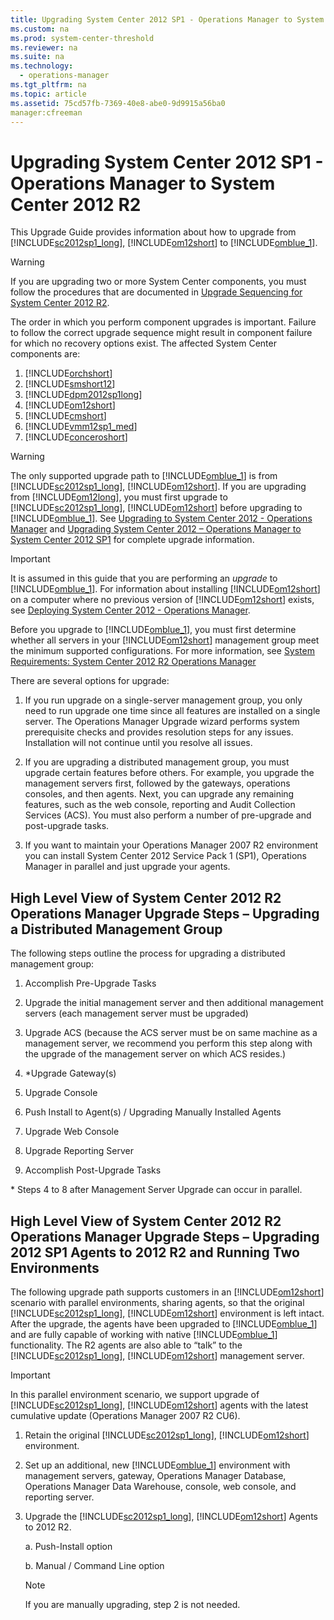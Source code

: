 ```yaml
---
title: Upgrading System Center 2012 SP1 - Operations Manager to System Center 2012 R2
ms.custom: na
ms.prod: system-center-threshold
ms.reviewer: na
ms.suite: na
ms.technology: 
  - operations-manager
ms.tgt_pltfrm: na
ms.topic: article
ms.assetid: 75cd57fb-7369-40e8-abe0-9d9915a56ba0
manager:cfreeman
---
```

# Upgrading System Center 2012 SP1 - Operations Manager to System Center 2012 R2
This Upgrade Guide provides information about how to upgrade from [!INCLUDE[sc2012sp1_long](../../om/manage//sc2012sp1_long_md.md)], [!INCLUDE[om12short](../../om/manage//om12short_md.md)] to [!INCLUDE[omblue_1](../../om/manage//omblue_1_md.md)].  
  
> [!WARNING]  
> If you are upgrading two or more System Center components, you must follow the procedures that are documented in [Upgrade Sequencing for System Center 2012 R2](http://go.microsoft.com/fwlink/?LinkId=328675).  
>   
> The order in which you perform component upgrades is important. Failure to follow the correct upgrade sequence might result in component failure for which no recovery options exist. The affected System Center components are:  
>   
> 1.  [!INCLUDE[orchshort](../../om/manage//orchshort_md.md)]  
> 2.  [!INCLUDE[smshort12](../../om/manage//smshort12_md.md)]  
> 3.  [!INCLUDE[dpm2012sp1long](../../om/manage//dpm2012sp1long_md.md)]  
> 4.  [!INCLUDE[om12short](../../om/manage//om12short_md.md)]  
> 5.  [!INCLUDE[cmshort](../../om/manage//cmshort_md.md)]  
> 6.  [!INCLUDE[vmm12sp1_med](../../om/manage//vmm12sp1_med_md.md)]  
> 7.  [!INCLUDE[conceroshort](../../om/manage//conceroshort_md.md)]  
  
> [!WARNING]  
> The only supported upgrade path to [!INCLUDE[omblue_1](../../om/manage//omblue_1_md.md)] is from [!INCLUDE[sc2012sp1_long](../../om/manage//sc2012sp1_long_md.md)], [!INCLUDE[om12short](../../om/manage//om12short_md.md)]. If you are upgrading from [!INCLUDE[om12long](../../om/manage//om12long_md.md)], you must first upgrade to [!INCLUDE[sc2012sp1_long](../../om/manage//sc2012sp1_long_md.md)], [!INCLUDE[om12short](../../om/manage//om12short_md.md)] before upgrading to [!INCLUDE[omblue_1](../../om/manage//omblue_1_md.md)]. See [Upgrading to System Center 2012 \- Operations Manager](assetId:///2c9094d2-a57f-4d77-b430-f7ee2cbede6f) and [Upgrading System Center 2012 – Operations Manager to System Center 2012 SP1](http://go.microsoft.com/fwlink/?LinkId=309041) for complete upgrade information.  
  
> [!IMPORTANT]  
> It is assumed in this guide that you are performing an *upgrade* to [!INCLUDE[omblue_1](../../om/manage//omblue_1_md.md)]. For information about installing [!INCLUDE[om12short](../../om/manage//om12short_md.md)] on a computer where no previous version of [!INCLUDE[om12short](../../om/manage//om12short_md.md)] exists, see [Deploying System Center 2012 \- Operations Manager](http://go.microsoft.com/fwlink/?LinkId=309317).  
  
Before you upgrade to [!INCLUDE[omblue_1](../../om/manage//omblue_1_md.md)], you must first determine whether all servers in your [!INCLUDE[om12short](../../om/manage//om12short_md.md)] management group meet the minimum supported configurations. For more information, see [System Requirements: System Center 2012 R2 Operations Manager](http://go.microsoft.com/fwlink/?LinkId=309038)  
  
There are several options for upgrade:  
  
1.  If you run upgrade on a single\-server management group, you only need to run upgrade one time since all features are installed on a single server. The Operations Manager Upgrade wizard performs system prerequisite checks and provides resolution steps for any issues. Installation will not continue until you resolve all issues.  
  
2.  If you are upgrading a distributed management group, you must upgrade certain features before others. For example, you upgrade the management servers first, followed by the gateways, operations consoles, and then agents. Next, you can upgrade any remaining features, such as the web console, reporting and Audit Collection Services \(ACS\). You must also perform a number of pre\-upgrade and post\-upgrade tasks.  
  
3.  If you want to maintain your Operations Manager 2007 R2 environment you can install System Center 2012 Service Pack 1 \(SP1\), Operations Manager in parallel and just upgrade your agents.  
  
## High Level View of System Center 2012 R2 Operations Manager Upgrade Steps – Upgrading a Distributed Management Group  
The following steps outline the process for upgrading a distributed management group:  
  
1.  Accomplish Pre\-Upgrade Tasks  
  
2.  Upgrade the initial management server and then additional management servers \(each management server must be upgraded\)  
  
3.  Upgrade ACS \(because the ACS server must be on same machine as a management server, we recommend you perform this step along with the upgrade of the management server on which ACS resides.\)  
  
4.  \*Upgrade Gateway\(s\)  
  
5.  Upgrade Console  
  
6.  Push Install to Agent\(s\) \/ Upgrading Manually Installed Agents  
  
7.  Upgrade Web Console  
  
8.  Upgrade Reporting Server  
  
9. Accomplish Post\-Upgrade Tasks  
  
\* Steps 4 to 8 after Management Server Upgrade can occur in parallel.  
  
## High Level View of System Center 2012 R2 Operations Manager Upgrade Steps – Upgrading 2012 SP1 Agents to 2012 R2 and Running Two Environments  
The following upgrade path supports customers in an [!INCLUDE[om12short](../../om/manage//om12short_md.md)] scenario with parallel environments, sharing agents, so that the original [!INCLUDE[sc2012sp1_long](../../om/manage//sc2012sp1_long_md.md)], [!INCLUDE[om12short](../../om/manage//om12short_md.md)] environment is left intact.  After the upgrade, the agents have been upgraded to [!INCLUDE[omblue_1](../../om/manage//omblue_1_md.md)] and are fully capable of working with native [!INCLUDE[omblue_1](../../om/manage//omblue_1_md.md)] functionality.  The R2 agents are also able to “talk” to the [!INCLUDE[sc2012sp1_long](../../om/manage//sc2012sp1_long_md.md)], [!INCLUDE[om12short](../../om/manage//om12short_md.md)] management server.  
  
> [!IMPORTANT]  
> In this parallel environment scenario, we support upgrade of [!INCLUDE[sc2012sp1_long](../../om/manage//sc2012sp1_long_md.md)], [!INCLUDE[om12short](../../om/manage//om12short_md.md)] agents with the latest cumulative update \(Operations Manager 2007 R2 CU6\).  
  
1.  Retain the original [!INCLUDE[sc2012sp1_long](../../om/manage//sc2012sp1_long_md.md)], [!INCLUDE[om12short](../../om/manage//om12short_md.md)] environment.  
  
2.  Set up an additional, new [!INCLUDE[omblue_1](../../om/manage//omblue_1_md.md)] environment with management servers, gateway, Operations Manager Database, Operations Manager Data Warehouse, console, web console, and reporting server.  
  
3.  Upgrade the [!INCLUDE[sc2012sp1_long](../../om/manage//sc2012sp1_long_md.md)], [!INCLUDE[om12short](../../om/manage//om12short_md.md)] Agents to 2012 R2.  
  
    a. Push\-Install option  
  
    b. Manual \/ Command Line option  
  
    > [!NOTE]  
    > If you are manually upgrading, step 2 is not needed.  
  
